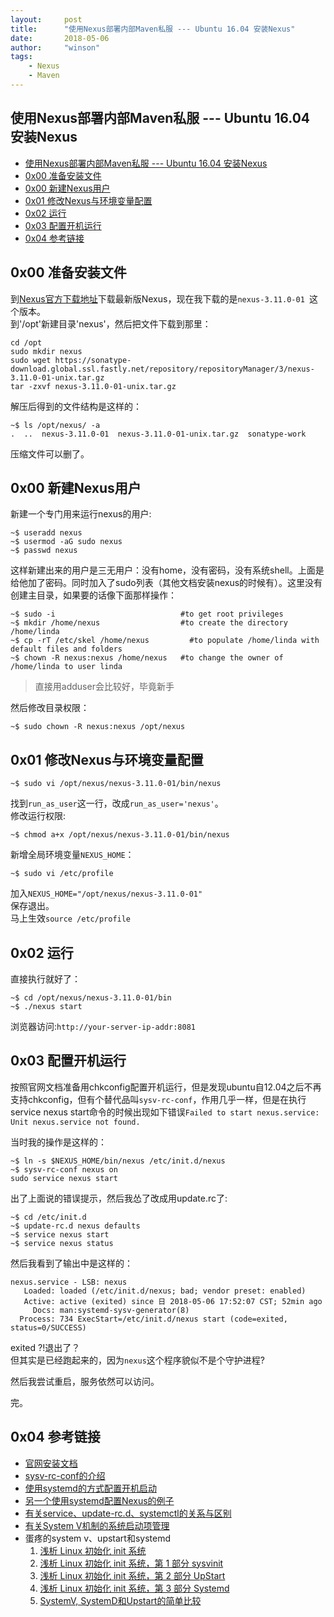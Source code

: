 ```yaml
---
layout:     post
title:      "使用Nexus部署内部Maven私服 --- Ubuntu 16.04 安装Nexus"
date:       2018-05-06
author:     "winson"
tags:
    - Nexus
    - Maven
---
```


## 使用Nexus部署内部Maven私服 --- Ubuntu 16.04 安装Nexus
<!-- TOC -->

- [使用Nexus部署内部Maven私服 --- Ubuntu 16.04 安装Nexus](#使用nexus部署内部maven私服-----ubuntu-1604-安装nexus)
- [0x00 准备安装文件](#0x00-准备安装文件)
- [0x00 新建Nexus用户](#0x00-新建nexus用户)
- [0x01 修改Nexus与环境变量配置](#0x01-修改nexus与环境变量配置)
- [0x02 运行](#0x02-运行)
- [0x03 配置开机运行](#0x03-配置开机运行)
- [0x04 参考链接](#0x04-参考链接)

<!-- /TOC -->

## 0x00 准备安装文件
到[Nexus官方下载地址](https://www.sonatype.com/download-oss-sonatype)下载最新版Nexus，现在我下载的是`nexus-3.11.0-01 `这个版本。<br> 
到'/opt'新建目录'nexus'，然后把文件下载到那里：

```
cd /opt
sudo mkdir nexus
sudo wget https://sonatype-download.global.ssl.fastly.net/repository/repositoryManager/3/nexus-3.11.0-01-unix.tar.gz
tar -zxvf nexus-3.11.0-01-unix.tar.gz
```

解压后得到的文件结构是这样的：

```
~$ ls /opt/nexus/ -a
.  ..  nexus-3.11.0-01  nexus-3.11.0-01-unix.tar.gz  sonatype-work
```

压缩文件可以删了。

## 0x00 新建Nexus用户
新建一个专门用来运行nexus的用户:

```
~$ useradd nexus
~$ usermod -aG sudo nexus
~$ passwd nexus
```

这样新建出来的用户是三无用户：没有home，没有密码，没有系统shell。上面是给他加了密码。同时加入了sudo列表（其他文档安装nexus的时候有）。这里没有创建主目录，如果要的话像下面那样操作：

```
~$ sudo -i                            #to get root privileges
~$ mkdir /home/nexus                  #to create the directory /home/linda
~$ cp -rT /etc/skel /home/nexus         #to populate /home/linda with default files and folders
~$ chown -R nexus:nexus /home/nexus   #to change the owner of /home/linda to user linda
```

> 直接用adduser会比较好，毕竟新手

然后修改目录权限：

```
~$ sudo chown -R nexus:nexus /opt/nexus
```

## 0x01 修改Nexus与环境变量配置

```
~$ sudo vi /opt/nexus/nexus-3.11.0-01/bin/nexus
```

找到`run_as_user`这一行，改成`run_as_user='nexus'`。<br>
修改运行权限:

```
~$ chmod a+x /opt/nexus/nexus-3.11.0-01/bin/nexus
```

新增全局环境变量`NEXUS_HOME`：

```
~$ sudo vi /etc/profile
```

加入`NEXUS_HOME="/opt/nexus/nexus-3.11.0-01"`<br>
保存退出。<br>
马上生效`source /etc/profile`<br>

## 0x02 运行
直接执行就好了：

```
~$ cd /opt/nexus/nexus-3.11.0-01/bin
~$ ./nexus start
```

浏览器访问:`http://your-server-ip-addr:8081`

## 0x03 配置开机运行
按照官网文档准备用chkconfig配置开机运行，但是发现ubuntu自12.04之后不再支持chkconfig，但有个替代品叫`sysv-rc-conf`，作用几乎一样，但是在执行service nexus start命令的时候出现如下错误`Failed to start nexus.service: Unit nexus.service not found. `

当时我的操作是这样的：

```
~$ ln -s $NEXUS_HOME/bin/nexus /etc/init.d/nexus
~$ sysv-rc-conf nexus on
sudo service nexus start
```

出了上面说的错误提示，然后我怂了改成用update.rc了:

```
~$ cd /etc/init.d
~$ update-rc.d nexus defaults
~$ service nexus start
~$ service nexus status
```

然后我看到了输出中是这样的：
```
nexus.service - LSB: nexus
   Loaded: loaded (/etc/init.d/nexus; bad; vendor preset: enabled)
   Active: active (exited) since 日 2018-05-06 17:52:07 CST; 52min ago
     Docs: man:systemd-sysv-generator(8)
  Process: 734 ExecStart=/etc/init.d/nexus start (code=exited, status=0/SUCCESS)

```

exited ?!退出了？<br>
但其实是已经跑起来的，因为`nexus`这个程序貌似不是个守护进程?

然后我尝试重启，服务依然可以访问。

完。

## 0x04 参考链接
- [官网安装文档](https://books.sonatype.com/nexus-book/3.1/reference/install.html#service-linux)
- [sysv-rc-conf的介绍](https://blog.csdn.net/gatieme/article/details/45251389)
- [使用systemd的方式配置开机启动](https://ha.cker.ir/2017/10/13/installing-nexus-repository-manager-oss-3-ubuntu-16-04-nginx/)
- [另一个使用systemd配置Nexus的例子](https://blog.csdn.net/haiqinma/article/details/77507524)
- [有关service、update-rc.d、systemctl的关系与区别](https://blog.csdn.net/qq_37993487/article/details/79868857)
- [有关System V机制的系统启动项管理](https://zhuanlan.zhihu.com/p/32847078)
- 蛋疼的system v、upstart和systemd
    1. [浅析 Linux 初始化 init 系统](http://www.cnblogs.com/shanyou/p/4508190.html)
    2. [浅析 Linux 初始化 init 系统，第 1 部分 sysvinit](https://www.ibm.com/developerworks/cn/linux/1407_liuming_init1/index.html)
    3. [浅析 Linux 初始化 init 系统，第 2 部分 UpStart](https://www.ibm.com/developerworks/cn/linux/1407_liuming_init2/index.html)
    4. [浅析 Linux 初始化 init 系统，第 3 部分 Systemd](https://www.ibm.com/developerworks/cn/linux/1407_liuming_init3/index.html)
    5. [SystemV, SystemD和Upstart的简单比较](https://bitsflow.org/os/init/)